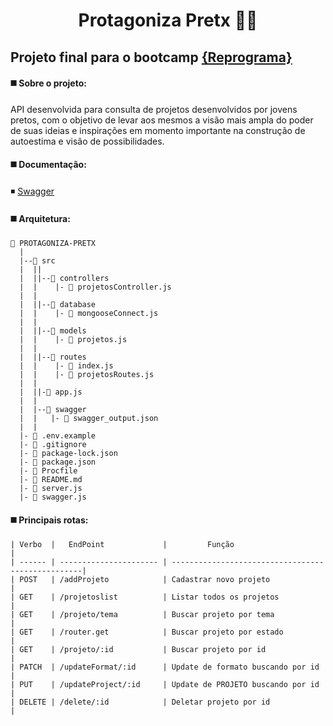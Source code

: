 # <p align="center"><b> **Protagoniza Pretx** </b> ✊🏿 <p>
  
## Projeto final para o bootcamp [{Reprograma}](https://www.reprograma.com.br/)
  
#### :black_medium_square: Sobre o projeto: 
API desenvolvida para consulta de projetos desenvolvidos por jovens pretos, com o objetivo de levar aos mesmos a visão mais ampla do poder de suas ideias e inspirações em momento importante na construção de autoestima e visão de possibilidades.  

#### :black_medium_square: Documentação:
 :black_medium_small_square: [Swagger](https://protagoniza-pretx.herokuapp.com/documentation/#/)
  
#### :black_medium_square: Arquitetura:
 ```
 📁 PROTAGONIZA-PRETX
   |
   |--📁 src
   |  ||
   |  ||--📁 controllers
   |  |    |- 📄 projetosController.js
   |  |
   |  ||--📁 database
   |  |    |- 📄 mongooseConnect.js
   |  |
   |  ||--📁 models
   |  |    |- 📄 projetos.js
   |  |
   |  ||--📁 routes
   |  |    |- 📄 index.js
   |  |    |- 📄 projetosRoutes.js
   |  |
   |  ||-📄 app.js
   |  |
   |  |--📁 swagger
   |  |   |- 📄 swagger_output.json
   |  |
   |- 📄 .env.example
   |- 📄 .gitignore
   |- 📄 package-lock.json
   |- 📄 package.json
   |- 📄 Procfile
   |- 📄 README.md
   |- 📄 server.js
   |- 📄 swagger.js

``` 
  
#### :black_medium_square: Principais rotas:  
```
| Verbo  |   EndPoint             |         Função                                    | 
| ------ | ---------------------- | --------------------------------------------------|
| POST   | /addProjeto            | Cadastrar novo projeto                            | 
| GET    | /projetoslist          | Listar todos os projetos                          |  
| GET    | /projeto/tema          | Buscar projeto por tema                           |   
| GET    | /router.get            | Buscar projeto por estado                         |   
| GET    | /projeto/:id           | Buscar projeto por id                             |  
| PATCH  | /updateFormat/:id      | Update de formato buscando por id                 |   
| PUT    | /updateProject/:id     | Update de PROJETO buscando por id                 |   
| DELETE | /delete/:id            | Deletar projeto por id                            |  
```   
  
  
  
